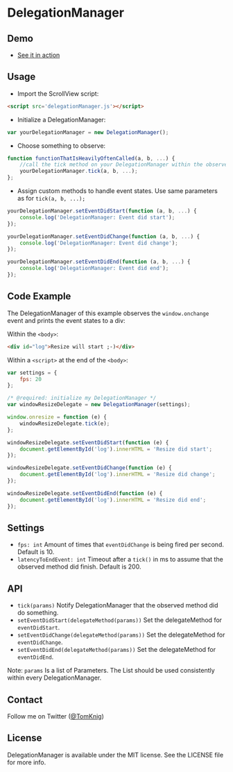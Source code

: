 # DelegationManager

## Demo

* [See it in action](http://lab.tomknig.de/DelegationManager/)

## Usage

* Import the ScrollView script:
```html
<script src='delegationManager.js'></script>
```

* Initialize a DelegationManager:
```javascript
var yourDelegationManager = new DelegationManager();
```

* Choose something to observe:
```javascript
function functionThatIsHeavilyOftenCalled(a, b, ...) {
    //call the tick method on your DelegationManager within the observed method
    yourDelegationManager.tick(a, b, ...);
};
```

* Assign custom methods to handle event states. Use same parameters as for `tick(a, b, ...);`
```javascript
yourDelegationManager.setEventDidStart(function (a, b, ...) {
    console.log('DelegationManager: Event did start'); 
});

yourDelegationManager.setEventDidChange(function (a, b, ...) {
    console.log('DelegationManager: Event did change'); 
});

yourDelegationManager.setEventDidEnd(function (a, b, ...) {
    console.log('DelegationManager: Event did end'); 
});
```

## Code Example

The DelegationManager of this example observes the `window.onchange` event and prints the event states to a div:

Within the `<body>`:
```html
<div id="log">Resize will start ;-)</div>

```
Within a `<script>` at the end of the `<body>`:
```javascript
var settings = {
    fps: 20
};

/* @required: initialize my DelegationManager */
var windowResizeDelegate = new DelegationManager(settings);

window.onresize = function (e) {
    windowResizeDelegate.tick(e);
};

windowResizeDelegate.setEventDidStart(function (e) {
    document.getElementById('log').innerHTML = 'Resize did start'; 
});

windowResizeDelegate.setEventDidChange(function (e) {
    document.getElementById('log').innerHTML = 'Resize did change'; 
});

windowResizeDelegate.setEventDidEnd(function (e) {
    document.getElementById('log').innerHTML = 'Resize did end'; 
});
```

## Settings 

* `fps: int` Amount of times that `eventDidChange` is being fired per second. Default is 10.
* `latencyToEndEvent: int` Timeout after a `tick()` in ms to assume that the observed method did finish. Default is 200.

## API

* `tick(params)` Notify DelegationManager that the observed method did do something.
* `setEventDidStart(delegateMethod(params))` Set the delegateMethod for `eventDidStart`.
* `setEventDidChange(delegateMethod(params))` Set the delegateMethod for `eventDidChange`.
* `setEventDidEnd(delegateMethod(params))` Set the delegateMethod for `eventDidEnd`.

Note: `params` Is a list of Parameters. The List should be used consistently within every DelegationManager.

## Contact

Follow me on Twitter ([@TomKnig](https://twitter.com/TomKnig))

## License

DelegationManager is available under the MIT license. See the LICENSE file for more info.